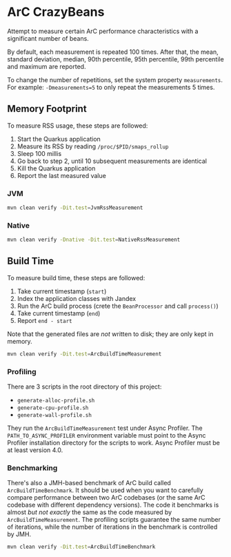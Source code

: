 # ArC CrazyBeans

Attempt to measure certain ArC performance characteristics with a significant number of beans.

By default, each measurement is repeated 100 times.
After that, the mean, standard deviation, median, 90th percentile, 95th percentile, 99th percentile and maximum are reported.

To change the number of repetitions, set the system property `measurements`.
For example: `-Dmeasurements=5` to only repeat the measurements 5 times.

## Memory Footprint

To measure RSS usage, these steps are followed:

1. Start the Quarkus application
2. Measure its RSS by reading `/proc/$PID/smaps_rollup`
3. Sleep 100 millis
4. Go back to step 2, until 10 subsequent measurements are identical
5. Kill the Quarkus application
6. Report the last measured value

### JVM
         
```bash
mvn clean verify -Dit.test=JvmRssMeasurement
```

### Native

```bash
mvn clean verify -Dnative -Dit.test=NativeRssMeasurement
```

## Build Time

To measure build time, these steps are followed:

1. Take current timestamp (`start`)
2. Index the application classes with Jandex
3. Run the ArC build process (crete the `BeanProcessor` and call `process()`)
4. Take current timestamp (`end`)
5. Report `end - start`

Note that the generated files are _not_ written to disk; they are only kept in memory.

```bash
mvn clean verify -Dit.test=ArcBuildTimeMeasurement
```

### Profiling

There are 3 scripts in the root directory of this project:

- `generate-alloc-profile.sh`
- `generate-cpu-profile.sh`
- `generate-wall-profile.sh`

They run the `ArcBuildTimeMeasurement` test under Async Profiler.
The `PATH_TO_ASYNC_PROFILER` environment variable must point to the Async Profiler installation directory for the scripts to work.
Async Profiler must be at least version 4.0.

### Benchmarking

There's also a JMH-based benchmark of ArC build called `ArcBuildTimeBenchmark`.
It should be used when you want to carefully compare performance between two ArC codebases (or the same ArC codebase with different dependency versions).
The code it benchmarks is almost _but not exactly_ the same as the code measured by `ArcBuildTimeMeasurement`.
The profiling scripts guarantee the same number of iterations, while the number of iterations in the benchmark is controlled by JMH.
                
```bash
mvn clean verify -Dit.test=ArcBuildTimeBenchmark
```
